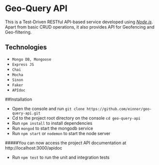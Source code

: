 # Geo-Query API

This is a Test-Driven RESTful API-based service developed using [*Node.js*](https://nodejs.org/en/). Apart from basic CRUD operations, it also provides API for Geofencing and Geo-filtering.

## Technologies
- `Mongo DB, Mongoose`
- `Express JS`
- `Chai`
- `Mocha`
- `Sinon`
- `Faker`
- `APIdoc`

##Installation
- Open the console and run `git clone https://github.com/einnor/geo-query-api.git`
- Cd to the project root directory on the console `cd geo-query-api`
- Run `npm install` to install dependencies
- Run `mongod` to start the mongodb service
- Run `npm start` or `nodemon` to start the node server

#####You can now access the project API documentation at http://localhost:3000/apidoc

- Run `npm test` to run the unit and integration tests
